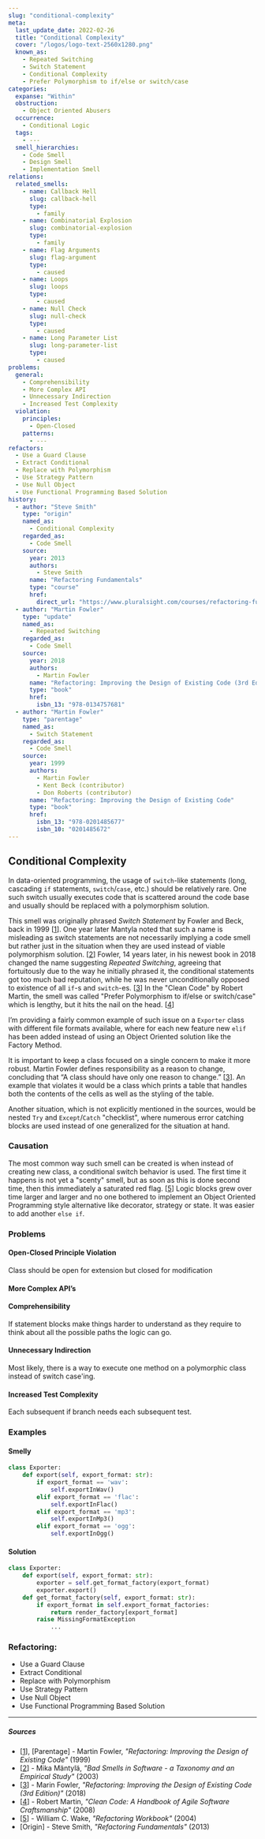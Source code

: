 ```yaml
---
slug: "conditional-complexity"
meta:
  last_update_date: 2022-02-26
  title: "Conditional Complexity"
  cover: "/logos/logo-text-2560x1280.png"
  known_as:
    - Repeated Switching
    - Switch Statement
    - Conditional Complexity
    - Prefer Polymorphism to if/else or switch/case
categories:
  expanse: "Within"
  obstruction:
    - Object Oriented Abusers
  occurrence:
    - Conditional Logic
  tags:
    - ---
  smell_hierarchies:
    - Code Smell
    - Design Smell
    - Implementation Smell
relations:
  related_smells:
    - name: Callback Hell
      slug: callback-hell
      type:
        - family
    - name: Combinatorial Explosion
      slug: combinatorial-explosion
      type:
        - family
    - name: Flag Arguments
      slug: flag-argument
      type:
        - caused
    - name: Loops
      slug: loops
      type:
        - caused
    - name: Null Check
      slug: null-check
      type:
        - caused
    - name: Long Parameter List
      slug: long-parameter-list
      type:
        - caused
problems:
  general:
    - Comprehensibility
    - More Complex API
    - Unnecessary Indirection
    - Increased Test Complexity
  violation:
    principles:
      - Open-Closed
    patterns:
      - ---
refactors:
  - Use a Guard Clause
  - Extract Conditional
  - Replace with Polymorphism
  - Use Strategy Pattern
  - Use Null Object
  - Use Functional Programming Based Solution
history:
  - author: "Steve Smith"
    type: "origin"
    named_as:
      - Conditional Complexity
    regarded_as:
      - Code Smell
    source:
      year: 2013
      authors:
        - Steve Smith
      name: "Refactoring Fundamentals"
      type: "course"
      href:
        direct_url: "https://www.pluralsight.com/courses/refactoring-fundamentals"
  - author: "Martin Fowler"
    type: "update"
    named_as:
      - Repeated Switching
    regarded_as:
      - Code Smell
    source:
      year: 2018
      authors:
        - Martin Fowler
      name: "Refactoring: Improving the Design of Existing Code (3rd Edition)"
      type: "book"
      href:
        isbn_13: "978-0134757681"
  - author: "Martin Fowler"
    type: "parentage"
    named_as:
      - Switch Statement
    regarded_as:
      - Code Smell
    source:
      year: 1999
      authors:
        - Martin Fowler
        - Kent Beck (contributor)
        - Don Roberts (contributor)
      name: "Refactoring: Improving the Design of Existing Code"
      type: "book"
      href:
        isbn_13: "978-0201485677"
        isbn_10: "0201485672"
---
```


## Conditional Complexity

In data-oriented programming, the usage of `switch`-like statements (long, cascading `if` statements, `switch`/`case`, etc.) should be relatively rare. One such switch usually executes code that is scattered around the code base and usually should be replaced with a polymorphism solution.

This smell was originally phrased _Switch Statement_ by Fowler and Beck, back in 1999 [[1](#sources)]. One year later Mantyla noted that such a name is misleading as switch statements are not necessarily implying a code smell but rather just in the situation when they are used instead of viable polymorphism solution. [[2](#sources)] Fowler, 14 years later, in his newest book in 2018 changed the name suggesting _Repeated Switching_, agreeing that fortuitously due to the way he initially phrased it, the conditional statements got too much bad reputation, while he was never unconditionally opposed to existence of all `if`-s and `switch`-es. [[3](#sources)] In the "Clean Code" by Robert Martin, the smell was called "Prefer Polymorphism to if/else or switch/case" which is lengthy, but it hits the nail on the head. [[4](#sources)]

I’m providing a fairly common example of such issue on a `Exporter` class with different file formats available, where for each new feature new `elif` has been added instead of using an Object Oriented solution like the Factory Method.

It is important to keep a class focused on a single concern to make it more robust. Martin Fowler defines responsibility as a reason to change, concluding that “A class should have only one reason to change.” [[3](#sources)]. An example that violates it would be a class which prints a table that handles both the contents of the cells as well as the styling of the table.

Another situation, which is not explicitly mentioned in the sources, would be nested `Try` and `Except`/`Catch` "checklist", where numerous error catching blocks are used instead of one generalized for the situation at hand.

### Causation

The most common way such smell can be created is when instead of creating new class, a conditional switch behavior is used. The first time it happens is not yet a "scenty" smell, but as soon as this is done second time, then this immediately a saturated red flag. [[5](#sources)] Logic blocks grew over time larger and larger and no one bothered to implement an Object Oriented Programming style alternative like decorator, strategy or state. It was easier to add another `else if`.

### Problems

#### **Open-Closed Principle Violation**

Class should be open for extension but closed for modification

#### **More Complex API’s**

#### **Comprehensibility**

If statement blocks make things harder to understand as they require to think about all the possible paths the logic can go.

#### **Unnecessary Indirection**

Most likely, there is a way to execute one method on a polymorphic class instead of switch case'ing.

#### **Increased Test Complexity**

Each subsequent if branch needs each subsequent test.

### Examples

<div class="example-block">

#### Smelly

```py
class Exporter:
    def export(self, export_format: str):
        if export_format == 'wav':
            self.exportInWav()
        elif export_format == 'flac':
            self.exportInFlac()
        elif export_format == 'mp3':
            self.exportInMp3()
        elif export_format == 'ogg':
            self.exportInOgg()
```

#### Solution

```py
class Exporter:
    def export(self, export_format: str):
        exporter = self.get_format_factory(export_format)
        exporter.export()
    def get_format_factory(self, export_format: str):
        if export_format in self.export_format_factories:
            return render_factory[export_format]
        raise MissingFormatException
            ...

```

</div>

### Refactoring:

- Use a Guard Clause
- Extract Conditional
- Replace with Polymorphism
- Use Strategy Pattern
- Use Null Object
- Use Functional Programming Based Solution

---

##### Sources

- [[1](#sources)], [Parentage] - Martin Fowler, _"Refactoring: Improving the Design of Existing Code"_ (1999)
- [[2](#sources)] - Mika Mäntylä, _"Bad Smells in Software - a Taxonomy and an Empirical Study"_ (2003)
- [[3](#sources)] - Marin Fowler, _"Refactoring: Improving the Design of Existing Code (3rd Edition)"_ (2018)
- [[4](#sources)] - Robert Martin, _"Clean Code: A Handbook of Agile Software Craftsmanship"_ (2008)
- [[5](#sources)] - William C. Wake, _"Refactoring Workbook"_ (2004)
- [Origin] - Steve Smith, _"Refactoring Fundamentals"_ (2013)
